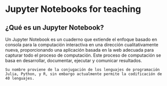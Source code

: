 Jupyter Notebooks for teaching
============================

## ¿Qué es un Jupyter Notebook?

Un Jupyter Notebook es un cuaderno que extiende el enfoque basado en consola para la computación interactiva en una dirección cualitativamente nueva, proporcionando una aplicación basada en la web adecuada para capturar todo el proceso de computación. Este proceso de computación se basa en desarrollar, documentar, ejecutar y comunicar resultados. 

```{note}
Su nombre proviene de la conjugación de los lenguajes de programación Julia, Python, y R, sin embargo actualmente permite la codificación de 40 lenguajes.
```



